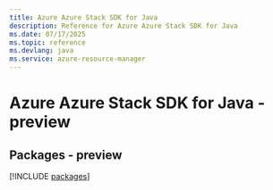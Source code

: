 ```yaml
---
title: Azure Azure Stack SDK for Java
description: Reference for Azure Azure Stack SDK for Java
ms.date: 07/17/2025
ms.topic: reference
ms.devlang: java
ms.service: azure-resource-manager
---
```

# Azure Azure Stack SDK for Java - preview
## Packages - preview
[!INCLUDE [packages](azure-stack-index.md)]